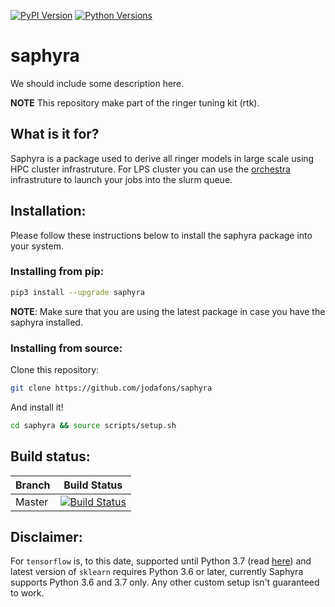 

[![PyPI Version](https://img.shields.io/pypi/v/saphyra)](https://pypi.org/project/saphyra/)
[![Python Versions](https://img.shields.io/pypi/pyversions/saphyra)](https://github.com/jodafons/saphyra)

# saphyra

We should include some description here.

**NOTE** This repository make part of the ringer tuning kit (rtk).

## What is it for?

Saphyra is a package used to derive all ringer models in large scale using HPC cluster infrastruture. For LPS cluster you can use the [orchestra](https://github.com/jodafons/orchestra.git) infrastruture to launch your jobs into the slurm queue.

## Installation:

Please follow these instructions below to install the saphyra package into your system.

### Installing from pip:

```bash
pip3 install --upgrade saphyra
```
**NOTE**: Make sure that you are using the latest package in case you have the saphyra installed. 

### Installing from source:

Clone this repository:
```bash
git clone https://github.com/jodafons/saphyra
```
And install it!
```bash
cd saphyra && source scripts/setup.sh
```

## Build status:

|  Branch    | Build Status |
| ---------- | ------------ |
|   Master   |[![Build Status](https://travis-ci.org/jodafons/saphyra.svg?branch=master)](https://travis-ci.org/github/jodafons/saphyra)|

## Disclaimer:

For `tensorflow` is, to this date, supported until Python 3.7 (read [here](https://github.com/tensorflow/tensorflow/issues/33374)) and
latest version of `sklearn` requires Python 3.6 or later, currently Saphyra supports Python 3.6 and 3.7 only. Any other custom setup isn't guaranteed to work.





